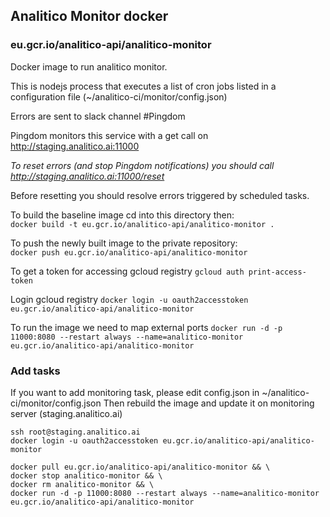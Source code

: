 
## Analitico Monitor docker
### eu.gcr.io/analitico-api/analitico-monitor

Docker image to run analitico monitor.

This is nodejs process that executes a list of cron jobs listed in a configuration file (~/analitico-ci/monitor/config.json)

Errors are sent to slack channel #Pingdom

Pingdom monitors this service with a get call on http://staging.analitico.ai:11000

*To reset errors (and stop Pingdom notifications) you should call http://staging.analitico.ai:11000/reset*

Before resetting you should resolve errors triggered by scheduled tasks.

To build the baseline image cd into this directory then:  
`docker build -t eu.gcr.io/analitico-api/analitico-monitor .`

To push the newly built image to the private repository:  
`docker push eu.gcr.io/analitico-api/analitico-monitor`

To get a token for accessing gcloud registry
`gcloud auth print-access-token`

Login gcloud registry
`docker login -u oauth2accesstoken eu.gcr.io/analitico-api/analitico-monitor`

To run the image we need to map external ports
`docker run -d -p 11000:8080 --restart always --name=analitico-monitor eu.gcr.io/analitico-api/analitico-monitor`


### Add tasks

If you want to add monitoring task, please edit config.json in ~/analitico-ci/monitor/config.json
Then rebuild the image and update it on monitoring server (staging.analitico.ai)

```
ssh root@staging.analitico.ai
docker login -u oauth2accesstoken eu.gcr.io/analitico-api/analitico-monitor

docker pull eu.gcr.io/analitico-api/analitico-monitor && \
docker stop analitico-monitor && \
docker rm analitico-monitor && \
docker run -d -p 11000:8080 --restart always --name=analitico-monitor eu.gcr.io/analitico-api/analitico-monitor
```